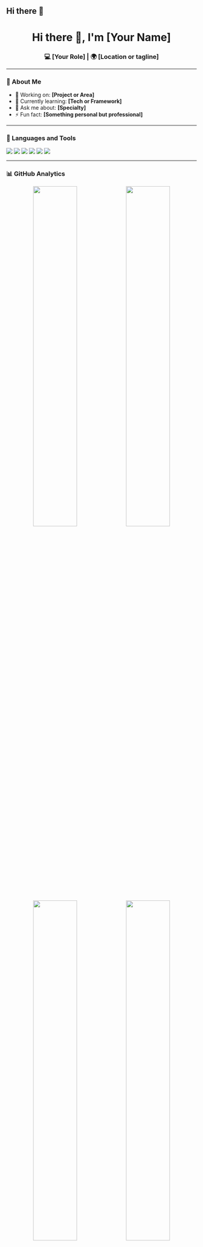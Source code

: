 ## Hi there 👋

<!--
**varshanegi18/varshanegi18** is a ✨ _special_ ✨ repository because its `README.md` (this file) appears on your GitHub profile.

Here are some ideas to get you started:

- 🔭 I’m currently working on ...
- 🌱 I’m currently learning ...
- 👯 I’m looking to collaborate on ...
- 🤔 I’m looking for help with ...
- 💬 Ask me about ...
- 📫 How to reach me: ...
- 😄 Pronouns: ...
- ⚡ Fun fact: ...
-->
<!-- HEADER -->
<h1 align="center">Hi there 👋, I'm [Your Name]</h1>
<h3 align="center">💻 [Your Role] | 🌍 [Location or tagline]</h3>

---

### 🧠 About Me
- 🔭 Working on: **[Project or Area]**  
- 🌱 Currently learning: **[Tech or Framework]**  
- 💬 Ask me about: **[Specialty]**  
- ⚡ Fun fact: **[Something personal but professional]**

---

### 🧰 Languages and Tools
<p align="left">
  <img src="https://img.shields.io/badge/Python-3776AB?style=for-the-badge&logo=python&logoColor=white" />
  <img src="https://img.shields.io/badge/JavaScript-F7DF1E?style=for-the-badge&logo=javascript&logoColor=black" />
  <img src="https://img.shields.io/badge/React-20232A?style=for-the-badge&logo=react&logoColor=61DAFB" />
  <img src="https://img.shields.io/badge/Docker-2496ED?style=for-the-badge&logo=docker&logoColor=white" />
  <img src="https://img.shields.io/badge/Linux-FCC624?style=for-the-badge&logo=linux&logoColor=black" />
  <img src="https://img.shields.io/badge/AWS-232F3E?style=for-the-badge&logo=amazon-aws&logoColor=white" />
</p>

---

### 📊 GitHub Analytics
<p align="center">
  <img width="48%" src="https://github-readme-stats.vercel.app/api?username=[YourUsername]&show_icons=true&theme=radical" />
  <img width="48%" src="https://github-readme-streak-stats.herokuapp.com/?user=[YourUsername]&theme=radical" />
</p>

<p align="center">
  <img width="48%" src="https://github-readme-stats.vercel.app/api/top-langs/?username=[YourUsername]&layout=compact&theme=radical" />
  <img width="48%" src="https://github-profile-trophy.vercel.app/?username=[YourUsername]&theme=darkhub&margin-w=15&margin-h=15" />
</p>

---

### 🚀 Highlight Projects
| Project | Description | Link |
|----------|--------------|------|
| **[Project 1]** | [Short blurb or tech summary] | [GitHub link] |
| **[Project 2]** | [Short blurb or tech summary] | [GitHub link] |

---

### 🌐 Connect With Me
<p align="left">
  <a href="https://linkedin.com/in/[yourlinkedin]" target="_blank">
    <img src="https://img.shields.io/badge/-LinkedIn-0077B5?style=for-the-badge&logo=linkedin&logoColor=white" />
  </a>
  <a href="mailto:[youremail]">
    <img src="https://img.shields.io/badge/-Email-D14836?style=for-the-badge&logo=gmail&logoColor=white" />
  </a>
  <a href="https://[yourwebsite]" target="_blank">
    <img src="https://img.shields.io/badge/-Portfolio-000000?style=for-the-badge&logo=vercel&logoColor=white" />
  </a>
</p>

---

> *“Code is craft. Learning never stops.”*
<!-- HEADER -->
<h1 align="center">👾 Hey there, I'm [Your Name]</h1>
<h3 align="center">🛡️ Cybersecurity Researcher | Threat Hunter | Open-Source Advocate</h3>

---

### 🔍 About Me
- 🧠 Passionate about **ethical hacking, network defense, and digital forensics**.  
- 🧩 Exploring **vulnerability assessment**, **penetration testing**, and **malware analysis**.  
- 🔭 Currently building **automation tools for incident response**.  
- 🧑‍🏫 Lifelong learner — pursuing mastery in **reverse engineering** and **cloud security**.  
- ⚡ Motto: *“Security through clarity — not obscurity.”*

---

### 🧰 Tools, Languages & Frameworks
<p align="left">
  <img src="https://img.shields.io/badge/Python-3776AB?style=for-the-badge&logo=python&logoColor=white" />
  <img src="https://img.shields.io/badge/Bash-4EAA25?style=for-the-badge&logo=gnu-bash&logoColor=white" />
  <img src="https://img.shields.io/badge/Kali%20Linux-557C94?style=for-the-badge&logo=kalilinux&logoColor=white" />
  <img src="https://img.shields.io/badge/Metasploit-003366?style=for-the-badge&logo=metasploit&logoColor=white" />
  <img src="https://img.shields.io/badge/Wireshark-1679A7?style=for-the-badge&logo=wireshark&logoColor=white" />
  <img src="https://img.shields.io/badge/Nmap-4682B4?style=for-the-badge&logo=nmap&logoColor=white" />
  <img src="https://img.shields.io/badge/Docker-2496ED?style=for-the-badge&logo=docker&logoColor=white" />
  <img src="https://img.shields.io/badge/AWS%20Security-FF9900?style=for-the-badge&logo=amazonaws&logoColor=white" />
  <img src="https://img.shields.io/badge/ELK%20Stack-005571?style=for-the-badge&logo=elasticstack&logoColor=white" />
  <img src="https://img.shields.io/badge/GitHub%20Actions-2088FF?style=for-the-badge&logo=githubactions&logoColor=white" />
</p>

---

### 📊 Security Activity & GitHub Analytics
<p align="center">
  <img width="48%" src="https://github-readme-stats.vercel.app/api?username=[YourUsername]&show_icons=true&theme=radical&title_color=FF0000&icon_color=FF0000" />
  <img width="48%" src="https://github-readme-streak-stats.herokuapp.com/?user=[YourUsername]&theme=radical" />
</p>

<p align="center">
  <img width="48%" src="https://github-readme-stats.vercel.app/api/top-langs/?username=[YourUsername]&layout=compact&theme=radical" />
  <img width="48%" src="https://github-profile-trophy.vercel.app/?username=[YourUsername]&theme=darkhub&margin-w=15&margin-h=15" />
</p>

---

### 🧪 Cyber Projects & Research
| Project | Focus Area | Link |
|----------|-------------|------|
| **VulnScan** | Automated vulnerability scanner built with Python | [GitHub](#) |
| **PacketProbe** | Wireshark plugin for live threat analysis | [GitHub](#) |
| **SOC-Dashboard** | SIEM dashboard for real-time event monitoring | [GitHub](#) |

---

### 📈 Contribution Graph
![activity graph](https://github-readme-activity-graph.vercel.app/graph?username=[YourUsername]&theme=react-dark)

---

### 🧠 Certifications & Learning
- 🧩 CompTIA Security+ | CEH | TryHackMe: [Profile Link](#)  
- 📚 Ongoing: *Offensive Security Certified Professional (OSCP)*  

---

### 🌐 Connect With Me
<p align="left">
  <a href="https://linkedin.com/in/[yourlinkedin]" target="_blank">
    <img src="https://img.shields.io/badge/-LinkedIn-0077B5?style=for-the-badge&logo=linkedin&logoColor=white" />
  </a>
  <a href="mailto:[youremail]">
    <img src="https://img.shields.io/badge/-Email-D14836?style=for-the-badge&logo=gmail&logoColor=white" />
  </a>
  <a href="https://tryhackme.com/p/[yourprofile]" target="_blank">
    <img src="https://img.shields.io/badge/-TryHackMe-212C42?style=for-the-badge&logo=tryhackme&logoColor=white" />
  </a>
  <a href="https://[yourportfolio]" target="_blank">
    <img src="https://img.shields.io/badge/-Portfolio-000000?style=for-the-badge&logo=vercel&logoColor=white" />
  </a>
</p>

---

> “In cybersecurity, the strongest defense is understanding the offense.”
<!-- HEADER -->
<h1 align="center">👋 Hey, I'm Varsha Negi</h1>
<h3 align="center">💻 B.Tech CSE (AI-ML) Student | 🧠 AI & Cybersecurity Enthusiast | 🔐 Building Smart & Secure Systems</h3>

---

### 🧠 About Me
- 🎓 Pursuing **B.Tech in Computer Science (AI & Machine Learning)** at **MGM’s College of Engineering and Technology, Noida (2022–2026)**.  
- 💡 Passionate about **AI-driven innovation**, **cybersecurity**, and **IoT integration**.  
- 🔭 Currently interning at **CyberSecured India**, contributing to **secure digital content management and cybersecurity awareness**.  
- 🤖 Previously built an **AI-based Chatbot** with **IBM Watson Assistant** during my **AI-ML Internship at IBM CSRBOX**.  
- 🌱 Constantly exploring **NLP, ethical hacking, and Industry 4.0 technologies**.  
- ⚡ Motto: *"Smart systems are only powerful when they’re secure."*

---

### 🧰 Skills & Technologies

**💻 Cybersecurity:**  
OSINT • DNS • TCP/IP • Vulnerability Assessment • Network Fundamentals  

**🤖 AI & Machine Learning:**  
Chatbot Development (IBM Watson) • Natural Language Processing (NLP) • AI Model Training  

**🌐 IoT & Industry 4.0:**  
IoT System Integration • Smart Device Connectivity • Industrial IoT Frameworks  

**🔧 Programming & Tools:**  
Python • C • HTML • CSS • Kali Linux • Linux • IBM Watson Assistant  

**🧩 Soft Skills:**  
Problem Solving • Analytical Thinking • Leadership • Communication • Mentoring  

<p align="left">
  <img src="https://img.shields.io/badge/Python-3776AB?style=for-the-badge&logo=python&logoColor=white" />
  <img src="https://img.shields.io/badge/C-00599C?style=for-the-badge&logo=c&logoColor=white" />
  <img src="https://img.shields.io/badge/HTML5-E34F26?style=for-the-badge&logo=html5&logoColor=white" />
  <img src="https://img.shields.io/badge/CSS3-1572B6?style=for-the-badge&logo=css3&logoColor=white" />
  <img src="https://img.shields.io/badge/Kali%20Linux-557C94?style=for-the-badge&logo=kalilinux&logoColor=white" />
  <img src="https://img.shields.io/badge/Linux-FCC624?style=for-the-badge&logo=linux&logoColor=black" />
  <img src="https://img.shields.io/badge/IBM%20Watson-052FAD?style=for-the-badge&logo=ibm&logoColor=white" />
</p>

---

### 🧪 Projects

| Project | Tech Stack | Description |
|----------|-------------|-------------|
| **Tkinter To-Do App** | Python, Tkinter | A desktop task manager with add, delete, save, and completion tracking features; includes scrollable lists and dynamic UI effects. |
| **C-Shell (Unix-like Shell)** | C, Linux | Developed a custom command-line shell replicating Bash-like functionality with built-in and external command handling, error checking, and memory safety. |

---

### 📜 Certifications

- 🧩 **Ethical Hacking**, NPTEL – *66%*  
- 🌐 **Introduction to IoT**, NPTEL – *84%*  
- 🏭 **Industry 4.0 & Industrial IoT**, NPTEL – *81% (Silver Elite Badge)*  
- 💻 **C Language**, IIT Bombay Spoken Tutorial  
- 🎨 **CSS**, IIT Bombay Spoken Tutorial  

---

### 💼 Experience

**AI-ML Intern — IBM CSRBOX (June 2024 – July 2024)**  
- Developed an AI-powered **chatbot using IBM Watson Assistant**, focused on NLP and user intent recognition.  
- Designed structured conversational flows and automated real-time responses for improved user engagement.  
- Collaborated with a team to enhance logical thinking, problem-solving, and AI deployment skills.  

**Intern — CyberSecured India (April 2025 – Present)**  
- Assisted peers in creating and managing digital content, presentations, and cybersecurity reports.  
- Supported content editing, formatting, and delivery aligned with professional cybersecurity standards.  

---

### 🎓 Education
**B.Tech in Computer Science & Engineering (AI-ML)**  
*MGM’s College of Engineering and Technology, Noida (2022–2026)*  
📊 GPA/SCGPA: **7.9**

---

### 🏆 Key Achievements
- Active member of **PARAM Technical Society**, mentoring peers and contributing to technical initiatives.  
- Ranked in **top 5%** of NPTEL learners for *Industry 4.0 & Industrial IoT*.  
- Earned the **Silver Elite Badge** for academic excellence and performance.  

---

### 📊 GitHub Analytics
<p align="center">
  <img width="48%" src="https://github-readme-stats.vercel.app/api?username=varshanegi18&show_icons=true&theme=radical" />
  <img width="48%" src="https://github-readme-streak-stats.herokuapp.com/?user=varshanegi18&theme=radical" />
</p>

<p align="center">
  <img width="48%" src="https://github-readme-stats.vercel.app/api/top-langs/?username=varshanegi18&layout=compact&theme=radical" />
  <img width="48%" src="https://github-profile-trophy.vercel.app/?username=varshanegi18&theme=darkhub&margin-w=15&margin-h=15" />
</p>

![activity graph](https://github-readme-activity-graph.vercel.app/graph?username=varshanegi18&theme=react-dark)

---

### 🌐 Connect With Me
<p align="left">
  <a href="mailto:varshanegi066@gmail.com">
    <img src="https://img.shields.io/badge/-Email-D14836?style=for-the-badge&logo=gmail&logoColor=white" />
  </a>
  <a href="https://linkedin.com/in/varsha-negi-06618c" target="_blank">
    <img src="https://img.shields.io/badge/-LinkedIn-0077B5?style=for-the-badge&logo=linkedin&logoColor=white" />
  </a>
  <a href="https://github.com/varshanegi18" target="_blank">
    <img src="https://img.shields.io/badge/-GitHub-181717?style=for-the-badge&logo=github&logoColor=white" />
  </a>
</p>

---

> “Smart technologies should be secure by design — not by accident.”
<!-- CYBER-AI PROFILE README -->
<p align="center">
  <img src="https://capsule-render.vercel.app/api?type=rect&color=0:1e3c72,100:2a5298&height=180&section=header&text=Varsha%20Negi%20👩‍💻&fontSize=50&fontColor=ffffff&animation=fadeIn" />
</p>

<h3 align="center">💻 AI & Cybersecurity Enthusiast | 🤖 B.Tech CSE (AI-ML) | 🔐 Future-Ready Technologist</h3>

<p align="center">
  <a href="mailto:varshanegi066@gmail.com">
    <img src="https://img.shields.io/badge/-Email-D14836?style=flat-square&logo=gmail&logoColor=white" />
  </a>
  <a href="https://linkedin.com/in/varsha-negi-06618c" target="_blank">
    <img src="https://img.shields.io/badge/-LinkedIn-0077B5?style=flat-square&logo=linkedin&logoColor=white" />
  </a>
  <a href="https://github.com/varshanegi18" target="_blank">
    <img src="https://img.shields.io/badge/-GitHub-181717?style=flat-square&logo=github&logoColor=white" />
  </a>
</p>

---

## 🧬 About Me

🎓 **B.Tech in Computer Science (AI-ML)** from *MGM’s College of Engineering and Technology, Noida (2022–2026)*  
🧠 Passionate about **Artificial Intelligence**, **Cybersecurity**, and **IoT-driven systems**  
🛠 Currently interning at **CyberSecured India**, developing secure and efficient digital workflows  
🤖 Former **AI-ML Intern at IBM CSRBOX**, built an **AI chatbot using IBM Watson Assistant**  
🔍 Exploring **ethical hacking**, **NLP**, and **Industry 4.0 frameworks**  
⚡ *“Smart technologies should be secure by design — not by accident.”*

---

## 🧰 Tech Stack & Tools

<p align="center">
  <img src="https://skillicons.dev/icons?i=python,c,html,css,linux,bash,git,docker" /><br/>
  <img src="https://img.shields.io/badge/IBM%20Watson-052FAD?style=for-the-badge&logo=ibm&logoColor=white" />
  <img src="https://img.shields.io/badge/Kali%20Linux-557C94?style=for-the-badge&logo=kalilinux&logoColor=white" />
  <img src="https://img.shields.io/badge/ELK%20Stack-005571?style=for-the-badge&logo=elasticstack&logoColor=white" />
  <img src="https://img.shields.io/badge/AWS%20Security-FF9900?style=for-the-badge&logo=amazonaws&logoColor=white" />
</p>

**🧩 Key Domains:**
- Cybersecurity → OSINT • TCP/IP • Vulnerability Assessment • Network Defense  
- AI/ML → Chatbots • NLP • Model Training • Data-driven Systems  
- IoT → Smart Devices • Industrial IoT • Secure Connectivity  

---

## 🧪 Projects

| 💡 Project | 🧰 Tech Stack | 🔍 Description |
|-------------|---------------|----------------|
| **Tkinter To-Do App** | Python, Tkinter | A desktop productivity app with dynamic UI, progress visualization, and persistent task storage. |
| **C-Shell (Unix-like Shell)** | C, Linux | Built a custom shell supporting built-in & external commands with error handling and memory safety. |

<p align="center">
  <img src="https://github-readme-stats.vercel.app/api/pin/?username=varshanegi18&repo=tkinter-todo-app&theme=radical" />
  <img src="https://github-readme-stats.vercel.app/api/pin/?username=varshanegi18&repo=c-shell&theme=radical" />
</p>

---

## 🏆 Certifications & Achievements

- 🧩 **Ethical Hacking**, NPTEL – *66%*  
- 🌐 **Introduction to IoT**, NPTEL – *84%*  
- 🏭 **Industry 4.0 & Industrial IoT**, NPTEL – *81%* *(Silver Elite Badge)*  
- 💻 **C Language**, IIT Bombay Spoken Tutorial  
- 🎨 **CSS**, IIT Bombay Spoken Tutorial  
- 🧠 Active member, **PARAM Technical Society**, mentoring peers in tech development

---

## 💼 Experience

### 🔹 AI-ML Intern @ IBM CSRBOX *(June – July 2024)*
- Designed & developed an **AI Chatbot** using IBM Watson Assistant  
- Built **structured NLP conversational flows** for real-time automation  
- Strengthened teamwork, logical reasoning, and applied AI integration skills  

### 🔹 Intern @ CyberSecured India *(April 2025 – Present)*
- Managing and securing **digital content and presentations**  
- Supporting cybersecurity documentation & awareness initiatives  

---

## 🎓 Education
🎓 **B.Tech in Computer Science & Engineering (AI-ML)**  
📍 *MGM’s College of Engineering and Technology, Noida*  
📊 **CGPA: 7.9 / 10**

---

## 📊 GitHub Analytics

<p align="center">
  <img width="48%" src="https://github-readme-stats.vercel.app/api?username=varshanegi18&show_icons=true&theme=radical&border_color=2a5298" />
  <img width="48%" src="https://github-readme-streak-stats.herokuapp.com?user=varshanegi18&theme=radical&border_color=2a5298" />
</p>

<p align="center">
  <img width="48%" src="https://github-readme-stats.vercel.app/api/top-langs/?username=varshanegi18&layout=compact&theme=radical&border_color=2a5298" />
  <img width="48%" src="https://github-profile-trophy.vercel.app/?username=varshanegi18&theme=onestar&no-frame=true&margin-w=10&margin-h=10" />
</p>

![activity graph](https://github-readme-activity-graph.vercel.app/graph?username=varshanegi18&theme=react-dark&bg_color=0D1117&color=00FFFF&line=00FFFF&point=FFFFFF&hide_border=true)

---

## 🌐 Connect With Me

<p align="center">
  <a href="mailto:varshanegi066@gmail.com">
    <img src="https://img.shields.io/badge/Email-FF4B4B?style=for-the-badge&logo=gmail&logoColor=white" />
  </a>
  <a href="https://linkedin.com/in/varsha-negi-06618c" target="_blank">
    <img src="https://img.shields.io/badge/LinkedIn-0A66C2?style=for-the-badge&logo=linkedin&logoColor=white" />
  </a>
  <a href="https://github.com/varshanegi18" target="_blank">
    <img src="https://img.shields.io/badge/GitHub-000000?style=for-the-badge&logo=github&logoColor=white" />
  </a>
</p>

---

<p align="center">
  <img src="https://capsule-render.vercel.app/api?type=rect&color=0:2a5298,100:1e3c72&height=120&section=footer&text=Stay%20Curious%20•%20Stay%20Secure&fontSize=24&fontColor=ffffff" />
</p>
